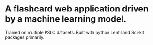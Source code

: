 # A flashcard web application driven by a machine learning model.

Trained on multiple PSLC datasets. Built with python Lentil and Sci-kit packages primarily. 
